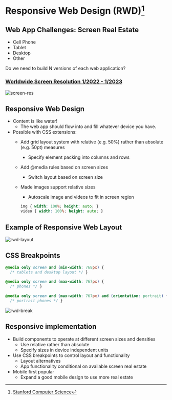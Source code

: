 # Responsive Web Design (RWD)[^1]

## Web App Challenges: Screen Real Estate

- Cell Phone
- Tablet
- Desktop
- Other

Do we need to build N versions of each web application?

### [Worldwide Screen Resolution 1/2022 - 1/2023](https://gs.statcounter.com/screen-resolution-stats#monthly-202201-202301-bar)

![screen-res](https://github.com/btdobbs/WA/blob/main/Topic/images/screen-res.png)

## Responsive Web Design
- Content is like water!
  - The web app should flow into and fill whatever device you have.
- Possible with CSS extensions:
  - Add grid layout system with relative (e.g. 50%) rather than absolute (e.g. 50pt) measures
    - Specify element packing into columns and rows 
  - Add @media rules based on screen sizes
    - Switch layout based on screen size 
  - Made images support relative sizes
    - Autoscale image and videos to fit in screen region
    
    ```css
    img { width: 100%; height: auto; }
    video { width: 100%; height: auto; }
    ```
## Example of Responsive Web Layout

![rwd-layout](https://github.com/btdobbs/WA/blob/main/Topic/images/rwd-layout.png)


## CSS Breakpoints

```css
@media only screen and (min-width: 768px) { 
  /* tablets and desktop layout */ }
  
@media only screen and (max-width: 767px) { 
  /* phones */ }
  
@media only screen and (max-width: 767px) and (orientation: portrait) {
  /* portrait phones */ }
```

![rwd-break](https://github.com/btdobbs/WA/blob/main/Topic/images/rwd-break.png)

## Responsive implementation
- Build components to operate at different screen sizes and densities
  - Use relative rather than absolute
  - Specify sizes in device independent units
- Use CSS breakpoints to control layout and functionality
  - Layout alternatives
  - App functionality conditional on available screen real estate
- Mobile first popular
  - Expand a good mobile design to use more real estate


[^1]: [Stanford Computer Science](https://cs.stanford.edu)

